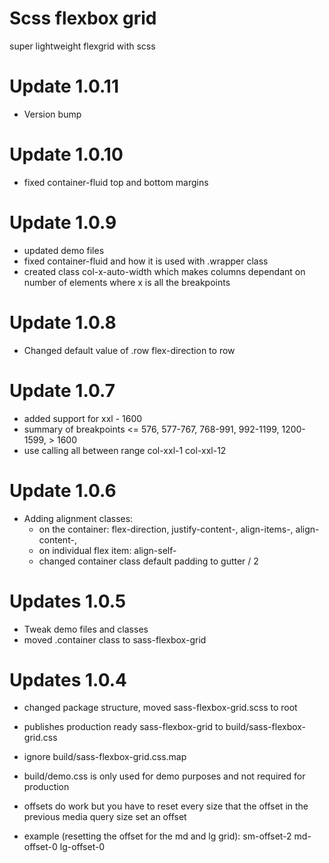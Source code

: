 # Scss flexbox grid

super lightweight flexgrid with scss

# Update 1.0.11
- Version bump

# Update 1.0.10 
- fixed container-fluid top and bottom margins

# Update 1.0.9
- updated demo files
- fixed container-fluid and how it is used with .wrapper class
- created class col-x-auto-width which makes columns dependant on number of elements where x is all the breakpoints

# Update 1.0.8

- Changed default value of .row flex-direction to row

# Update 1.0.7

- added support for xxl - 1600
- summary of breakpoints <= 576, 577-767, 768-991, 992-1199, 1200-1599, > 1600
- use calling all between range col-xxl-1 col-xxl-12

# Update 1.0.6

- Adding alignment classes:
  - on the container: flex-direction, justify-content-, align-items-, align-content-,
  - on individual flex item: align-self-
  - changed container class default padding to gutter / 2

# Updates 1.0.5

- Tweak demo files and classes
- moved .container class to sass-flexbox-grid

# Updates 1.0.4

- changed package structure, moved sass-flexbox-grid.scss to root
- publishes production ready sass-flexbox-grid to build/sass-flexbox-grid.css
- ignore build/sass-flexbox-grid.css.map
- build/demo.css is only used for demo purposes and not required for production

- offsets do work but you have to reset every size that the offset in the previous media query size set an offset
- example (resetting the offset for the md and lg grid): sm-offset-2 md-offset-0 lg-offset-0
